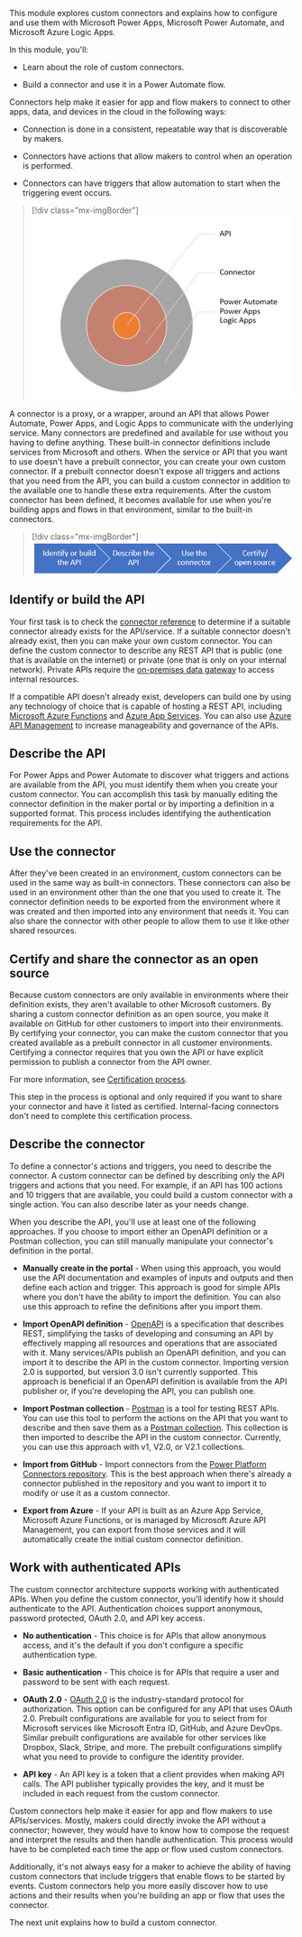 This module explores custom connectors and explains how to configure and use them with Microsoft Power Apps, Microsoft Power Automate, and Microsoft Azure Logic Apps.

In this module, you'll:

- Learn about the role of custom connectors.

- Build a connector and use it in a Power Automate flow.

Connectors help make it easier for app and flow makers to connect to other apps, data, and devices in the cloud in the following ways:

- Connection is done in a consistent, repeatable way that is discoverable by makers.

- Connectors have actions that allow makers to control when an operation is performed.

- Connectors can have triggers that allow automation to start when the triggering event occurs.

> [!div class="mx-imgBorder"]
> [![Diagram with API at the center, surrounded by connector and then Power Automate, Power Apps, and Logic Apps.](../media/target.png)](../media/target.png#lightbox)

A connector is a proxy, or a wrapper, around an API that allows Power Automate, Power Apps, and Logic Apps to communicate with the underlying service. Many connectors are predefined and available for use without you having to define anything. These built-in connector definitions include services from Microsoft and others. When the service or API that you want to use doesn't have a prebuilt connector, you can create your own custom connector. If a prebuilt connector doesn't expose all triggers and actions that you need from the API, you can build a custom connector in addition to the available one to handle these extra requirements. After the custom connector has been defined, it becomes available for use when you're building apps and flows in that environment, similar to the built-in connectors.

> [!div class="mx-imgBorder"]
> [![High-level process is Identify or build API, Describe API, Use connector, and Certify open source.](../media/process.png)](../media/process.png#lightbox)

## Identify or build the API

Your first task is to check the [connector reference](/connectors/connector-reference/?azure-portal=true) to determine if a suitable connector already exists for the API/service. If a suitable connector doesn't already exist, then you can make your own custom connector. You can define the custom connector to describe any REST API that is public (one that is available on the internet) or private (one that is only on your internal network). Private APIs require the [on-premises data gateway](/power-automate/gateway-reference/?azure-portal=true) to access internal resources.

If a compatible API doesn't already exist, developers can build one by using any technology of choice that is capable of hosting a REST API, including [Microsoft Azure Functions](https://azure.microsoft.com/services/functions/?azure-portal=true) and [Azure App Services](https://azure.microsoft.com/services/app-service/api/?azure-portal=true). You can also use [Azure API Management](https://aka.ms/apimrocks/?azure-portal=true) to increase manageability and governance of the APIs.

## Describe the API

For Power Apps and Power Automate to discover what triggers and actions are available from the API, you must identify them when you create your custom connector. You can accomplish this task by manually editing the connector definition in the maker portal or by importing a definition in a supported format. This process includes identifying the authentication requirements for the API.

## Use the connector

After they've been created in an environment, custom connectors can be used in the same way as built-in connectors. These connectors can also be used in an environment other than the one that you used to create it. The connector definition needs to be exported from the environment where it was created and then imported into any environment that needs it. You can also share the connector with other people to allow them to use it like other shared resources.

## Certify and share the connector as an open source

Because custom connectors are only available in environments where their definition exists, they aren't available to other Microsoft customers. By sharing a custom connector definition as an open source, you make it available on GitHub for other customers to import into their environments. By certifying your connector, you can make the custom connector that you created available as a prebuilt connector in all customer environments. Certifying a connector requires that you own the API or have explicit permission to publish a connector from the API owner.

For more information, see [Certification process](/connectors/custom-connectors/certification-submission/?azure-portal=true).

This step in the process is optional and only required if you want to share your connector and have it listed as certified. Internal-facing connectors don't need to complete this certification process.

## Describe the connector

To define a connector's actions and triggers, you need to describe the connector. A custom connector can be defined by describing only the API triggers and actions that you need. For example, if an API has 100 actions and 10 triggers that are available, you could build a custom connector with a single action. You can also describe later as your needs change.

When you describe the API, you'll use at least one of the following approaches. If you choose to import either an OpenAPI definition or a Postman collection, you can still manually manipulate your connector's definition in the portal.

- **Manually create in the portal** - When using this approach, you would use the API documentation and examples of inputs and outputs and then define each action and trigger. This approach is good for simple APIs where you don't have the ability to import the definition. You can also use this approach to refine the definitions after you import them.

- **Import OpenAPI definition** - [OpenAPI](https://swagger.io/resources/open-api/?azure-portal=true) is a specification that describes REST, simplifying the tasks of developing and consuming an API by effectively mapping all resources and operations that are associated with it. Many services/APIs publish an OpenAPI definition, and you can import it to describe the API in the custom connector. Importing version 2.0 is supported, but version 3.0 isn't currently supported. This approach is beneficial if an OpenAPI definition is available from the API publisher or, if you're developing the API, you can publish one.

- **Import Postman collection** - [Postman](https://www.postman.com/downloads/?azure-portal=true) is a tool for testing REST APIs. You can use this tool to perform the actions on the API that you want to describe and then save them as a [Postman collection](/connectors/custom-connectors/create-postman-collection/?azure-portal=true). This collection is then imported to describe the API in the custom connector. Currently, you can use this approach with v1, V2.0, or V2.1 collections.

- **Import from GitHub** - Import connectors from the [Power Platform Connectors repository](https://github.com/Microsoft/PowerPlatformConnectors). This is the best approach when there's already a connector published in the repository and you want to import it to modify or use it as a custom connector.

- **Export from Azure** - If your API is built as an Azure App Service, Microsoft Azure Functions, or is managed by Microsoft Azure API Management, you can export from those services and it will automatically create the initial custom connector definition.

## Work with authenticated APIs

The custom connector architecture supports working with authenticated APIs. When you define the custom connector, you'll identify how it should authenticate to the API. Authentication choices support anonymous, password protected, OAuth 2.0, and API key access.

- **No authentication** - This choice is for APIs that allow anonymous access, and it's the default if you don't configure a specific authentication type.

- **Basic authentication** - This choice is for APIs that require a user and password to be sent with each request.

- **OAuth 2.0** - [OAuth 2.0](https://oauth.net/2/?azure-portal=true) is the industry-standard protocol for authorization. This option can be configured for any API that uses OAuth 2.0. Prebuilt configurations are available for you to select from for Microsoft services like Microsoft Entra ID, GitHub, and Azure DevOps. Similar prebuilt configurations are available for other services like Dropbox, Slack, Stripe, and more. The prebuilt configurations simplify what you need to provide to configure the identity provider.

- **API key** - An API key is a token that a client provides when making API calls. The API publisher typically provides the key, and it must be included in each request from the custom connector.

Custom connectors help make it easier for app and flow makers to use APIs/services. Mostly, makers could directly invoke the API without a connector; however, they would have to know how to compose the request and interpret the results and then handle authentication. This process would have to be completed each time the app or flow used custom connectors.

Additionally, it's not always easy for a maker to achieve the ability of having custom connectors that include triggers that enable flows to be started by events. Custom connectors help you more easily discover how to use actions and their results when you're building an app or flow that uses the connector.

The next unit explains how to build a custom connector.
